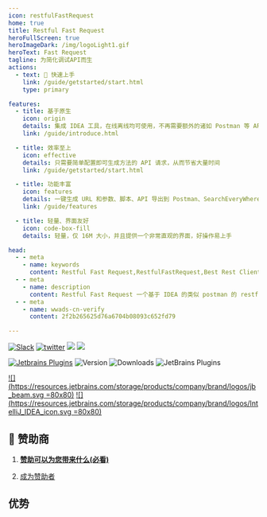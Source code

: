 ```yaml
---
icon: restfulFastRequest
home: true
title: Restful Fast Request
heroFullScreen: true
heroImageDark: /img/logoLight1.gif
heroText: Fast Request
tagline: 为简化调试API而生
actions:
  - text: 🚀 快速上手
    link: /guide/getstarted/start.html
    type: primary

features:
  - title: 基于原生
    icon: origin
    details: 集成 IDEA 工具，在线离线均可使用，不再需要额外的诸如 Postman 等 API 调试工具
    link: /guide/introduce.html

  - title: 效率至上
    icon: effective
    details: 只需要简单配置即可生成方法的 API 请求，从而节省大量时间
    link: /guide/getstarted/start.html

  - title: 功能丰富
    icon: features
    details: 一键生成 URL 和参数、脚本、API 导出到 Postman、SearchEveryWhere 搜索、发送 API 请求、下载文件、存储历史请求，各种功能一应俱全
    link: /guide/features

  - title: 轻量、界面友好
    icon: code-box-fill
    details: 轻量，仅 16M 大小，并且提供一个非常直观的界面，好操作易上手

head:
  - - meta
    - name: keywords
      content: Restful Fast Request,RestfulFastRequest,Best Rest Client,Fast Request,fast request,fast request官网,Postman,restful toolkit,idea插件,http client,Restful API,Restful,API,API Buddy
  - - meta
    - name: description
      content: Restful Fast Request 一个基于 IDEA 的类似 postman 的 restful api 工具包插件，可以根据已有的方法帮助您快速生成 url 和 params，一个API调试工具+API管理工具，支持 springmvc、springboot、java-rs
  - - meta
    - name: wwads-cn-verify
      content: 2f2b265625d76a6704b08093c652fd79

---
```


[![Slack](https://img.shields.io/static/v1?label=Slack&message=Restful%20Fast%20Request&logo=slack&color=38B580)](https://join.slack.com/t/restfulfastrequest/shared_invite/zt-1we57vum8-TALhTHI2uNmPF2bx1NDyWw)
[![twitter](https://img.shields.io/static/v1?label=Twitter&message=FastRequest666&logo=twitter&color=FC8D34)](https://twitter.com/FastRequest666)
[![](https://badgen.net/badge/Github/fast-request/21D789?icon=github)](https://github.com/dromara/fast-request)
[![](https://img.shields.io/static/v1?label=Gitee&message=fast-request&color=FF318C&logo=gitee)](https://gitee.com/dromara/fast-request)

[![Jetbrains Plugins][plugin-img]][plugin] ![Version](https://img.shields.io/jetbrains/plugin/v/16988?logo=IntelliJ%20IDEA) ![Downloads](https://img.shields.io/jetbrains/plugin/d/16988?color=FE2857) ![JetBrains Plugins](https://img.shields.io/jetbrains/plugin/r/rating/16988)

[![](https://resources.jetbrains.com/storage/products/company/brand/logos/jb_beam.svg =80x80)](https://www.jetbrains.com)
[![](https://resources.jetbrains.com/storage/products/company/brand/logos/IntelliJ_IDEA_icon.svg =80x80)](https://www.jetbrains.com/idea)

## 🌈 赞助商

1. [**赞助可以为您带来什么(必看)**](./guide/sponsor.md#优势)

1. [成为赞助者](./guide/sponsor.md)

<SiteInfo
  name="Restful Fast Request"
  desc="为简化调试API而生"
  url="https://plugins.sheng90.wang/fast-request/"
  logo="/fast-request/img/logo/logo.svg"
  preview="/img/logo/homepage.png"
  style="max-width:400px"
/>

<div class="home-advantage">

## 优势

<iframe
  :src="$withBase('/html/showside.html')"
  width="100%"
  height="600px"
  frameborder="0"
  scrolling="No"
  leftmargin="0"
  topmargin="0"
/>
<a class="advantage-more" href="guide/features">更多功能</a>
</div>

## 🥇 功能

<!-- @include: @src/compare.snippet.md -->

## 🎉 致谢

**Restful Fast Request**简称**RFR**自从 2021 年上线以来获得了很多人的支持。目前微信社区群 1000 多人，下载超过 ![Downloads](https://img.shields.io/jetbrains/plugin/d/16988?color=FE2857)，感谢各位支持者的一路同行，我们会努力提升软件的人性化程度，同时也让软件变得有趣。

感谢 OSCHINA 和 Gitee 官方平台对**RFR**项目的推荐和肯定。**Restful Fast Request**在 [**2021**](https://www.oschina.net/question/2918182_2324736) 年度获得"OSC 年度最受欢迎个人项目" <Badge vertical="baseline">Top 15</Badge> 殊荣。

设计师森阳`sssenyang@qq.com` logo设计

::: chart API 工具对比

```json
{
  "type": "radar",
  "data": {
    "labels": ["易用性", "Swagger", "Java", "Kotlin", "压测", "集成"],
    "datasets": [
      {
        "label": "Fast Request",
        "data": [95, 90, 90, 70, 40, 60],
        "fill": true,
        "backgroundColor": "rgba(0, 250, 154, 0.2)",
        "borderColor": "rgb(0, 250, 154)",
        "pointBackgroundColor": "rgb(0, 250, 154)",
        "pointBorderColor": "#fff",
        "pointHoverBackgroundColor": "#fff",
        "pointHoverBorderColor": "rgb(0, 250, 154)"
      },
      {
        "label": "Postman",
        "data": [80, 80, 80, 50, 90, 100],
        "fill": true,
        "backgroundColor": "rgba(54, 162, 235, 0.2)",
        "borderColor": "rgb(54, 162, 235)",
        "pointBackgroundColor": "rgb(54, 162, 235)",
        "pointBorderColor": "#fff",
        "pointHoverBackgroundColor": "#fff",
        "pointHoverBorderColor": "rgb(54, 162, 235)"
      }
    ]
  },
  "options": {
    "elements": {
      "line": {
        "borderWidth": 3
      }
    }
  }
}
```

:::

<!-- @include: @src/contact.snippet.md -->

[plugin]: https://plugins.jetbrains.com/plugin/16988
[plugin-img]: https://img.shields.io/badge/plugin-Restful_Fast_Request-x.svg?logo=IntelliJ%20IDEA
